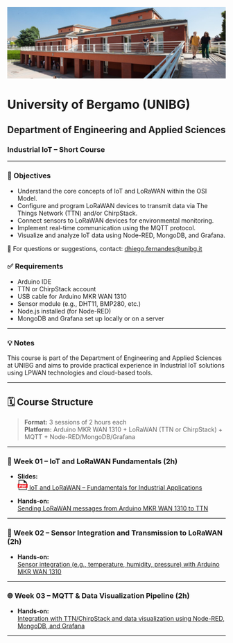 ![Department of Engineering and Applied Sciences - Dalmine](./images/unibg_dalmine.jpg)

# University of Bergamo (UNIBG)

## Department of Engineering and Applied Sciences

### Industrial IoT – Short Course

---

### 📌 Objectives

- Understand the core concepts of IoT and LoRaWAN within the OSI Model.
- Configure and program LoRaWAN devices to transmit data via The Things Network (TTN) and/or ChirpStack.
- Connect sensors to LoRaWAN devices for environmental monitoring.
- Implement real-time communication using the MQTT protocol.
- Visualize and analyze IoT data using Node-RED, MongoDB, and Grafana.

📧 For questions or suggestions, contact: [dhiego.fernandes@unibg.it](mailto:dhiego.fernandes@unibg.it)

### ✅ Requirements

- Arduino IDE 
- TTN or ChirpStack account
- USB cable for Arduino MKR WAN 1310
- Sensor module (e.g., DHT11, BMP280, etc.)
- Node.js installed (for Node-RED)
- MongoDB and Grafana set up locally or on a server

---

### 💡 Notes

This course is part of the Department of Engineering and Applied Sciences at UNIBG and aims to provide practical experience in Industrial IoT solutions using LPWAN technologies and cloud-based tools.

---

## 🗓️ Course Structure

> **Format:** 3 sessions of 2 hours each  
> **Platform:** Arduino MKR WAN 1310 + LoRaWAN (TTN or ChirpStack) + MQTT + Node-RED/MongoDB/Grafana

---

### 📘 Week 01 – IoT and LoRaWAN Fundamentals (2h)

- **Slides:**  
  [<img src="images/pdf_logo1.png" alt="PDF" width="23" height="23" /> IoT and LoRaWAN – Fundamentals for Industrial Applications](lessons/week_01/week_01_IoT_LoRaWAN_Industrial_IoT_Dhiego.pdf)

- **Hands-on:**  
  [Sending LoRaWAN messages from Arduino MKR WAN 1310 to TTN](lessons/week_01/sources/)

---

### 🔧 Week 02 – Sensor Integration and Transmission to LoRaWAN (2h)

- **Hands-on:**  
  [Sensor integration (e.g., temperature, humidity, pressure) with Arduino MKR WAN 1310](lessons/week_02/sources/)

---

### 🌐 Week 03 – MQTT & Data Visualization Pipeline (2h)

- **Hands-on:**  
  [Integration with TTN/ChirpStack and data visualization using Node-RED, MongoDB, and Grafana](lessons/week_03/sources/)

---






